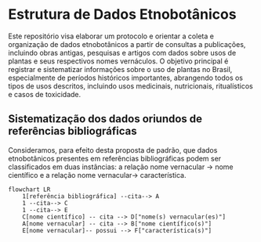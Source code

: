 # Estrutura de Dados Etnobotânicos

Este repositório visa elaborar um protocolo e orientar a coleta e organização de dados etnobotânicos a partir de consultas a publicações, incluindo obras antigas, pesquisas e artigos com dados sobre usos de plantas e seus respectivos nomes vernáculos. O objetivo principal é registrar e sistematizar informações sobre o uso de plantas no Brasil, especialmente de períodos históricos importantes, abrangendo todos os tipos de usos descritos, incluindo usos medicinais, nutricionais, ritualísticos e casos de toxicidade.

## Sistematização dos dados oriundos de referências bibliográficas

Consideramos, para efeito desta proposta de padrão, que dados etnobotânicos presentes em referências bibliográficas podem ser classificados em duas instâncias: a relação nome vernacular -> nome científico e a relação nome vernacular-> característica.

```mermaid
flowchart LR
    1[referência bibliográfica] --cita--> A
    1 --cita--> C
    1 --cita--> E
    C[nome científico] -- cita --> D["nome(s) vernacular(es)"]
    A[nome vernacular] -- cita --> B["nome científico(s)"]
    E[nome vernacular]-- possui --> F["característica(s)"]
```
